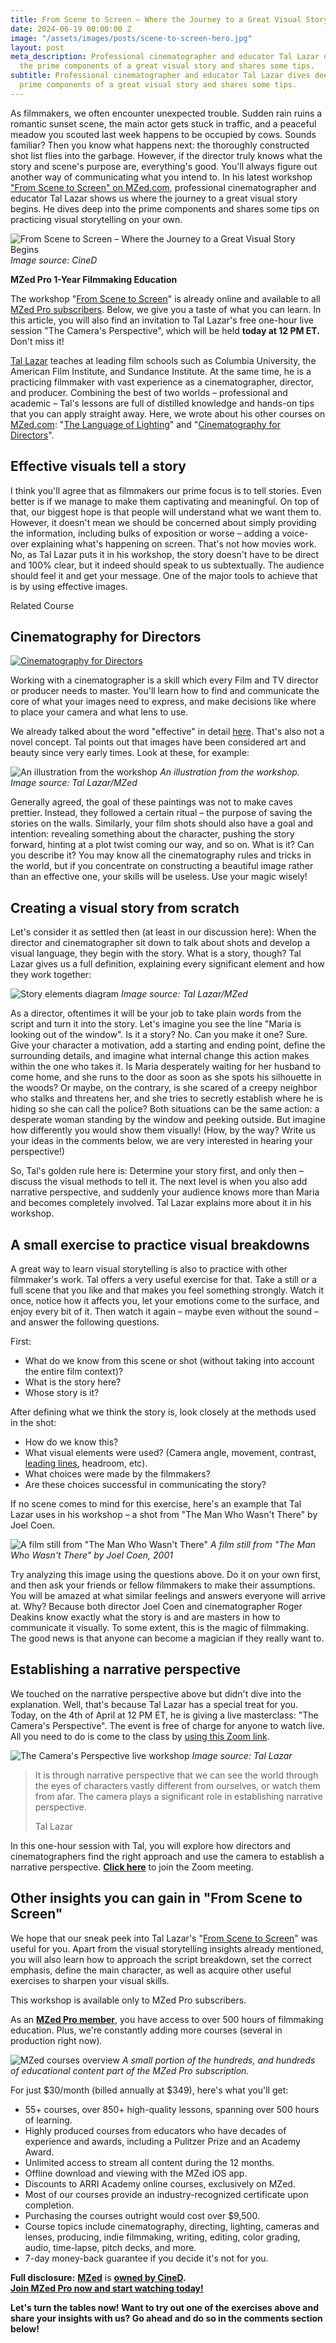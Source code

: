 ```yaml
---
title: From Scene to Screen – Where the Journey to a Great Visual Story Begins
date: 2024-06-19 00:00:00 Z
image: "/assets/images/posts/scene-to-screen-hero.jpg"
layout: post
meta_description: Professional cinematographer and educator Tal Lazar dives deep into
  the prime components of a great visual story and shares some tips.
subtitle: Professional cinematographer and educator Tal Lazar dives deep into the
  prime components of a great visual story and shares some tips.
---
```


As filmmakers, we often encounter unexpected trouble. Sudden rain ruins a romantic sunset scene, the main actor gets stuck in traffic, and a peaceful meadow you scouted last week happens to be occupied by cows. Sounds familiar? Then you know what happens next: the thoroughly constructed shot list flies into the garbage. However, if the director truly knows what the story and scene's purpose are, everything's good. You'll always figure out another way of communicating what you intend to. In his latest workshop ["From Scene to Screen" on MZed.com](https://www.mzed.com/courses/from-scene-to-screen?tap_a=17272-420962&tap_s=4844991-d617b5), professional cinematographer and educator Tal Lazar shows us where the journey to a great visual story begins. He dives deep into the prime components and shares some tips on practicing visual storytelling on your own.

![From Scene to Screen – Where the Journey to a Great Visual Story Begins](/assets/images/posts/scene-to-screen-hero.jpg)
*Image source: CineD*

**MZed Pro 1-Year Filmmaking Education**

The workshop "[From Scene to Screen](https://www.mzed.com/courses/from-scene-to-screen?tap_a=17272-420962&tap_s=4844991-d617b5)" is already online and available to all [MZed Pro subscribers](https://www.mzed.com/?tap_a=17272-420962&tap_s=4844991-d617b5). Below, we give you a taste of what you can learn. In this article, you will also find an invitation to Tal Lazar's free one-hour live session "The Camera's Perspective", which will be held **today at 12 PM ET.** Don't miss it!

[Tal Lazar](https://latentimages.com/) teaches at leading film schools such as Columbia University, the American Film Institute, and Sundance Institute. At the same time, he is a practicing filmmaker with vast experience as a cinematographer, director, and producer. Combining the best of two worlds – professional and academic – Tal's lessons are full of distilled knowledge and hands-on tips that you can apply straight away. Here, we wrote about his other courses on [MZed.com](https://www.mzed.com/?tap_a=17272-420962&tap_s=4844991-d617b5): "[The Language of Lighting](https://www.cined.com/the-language-of-lighting-learn-how-to-design-light-like-a-pro-in-new-mzed-course/)" and "[Cinematography for Directors](https://www.cined.com/mastering-cinematography-for-directors-a-new-comprehensive-course-on-mzed-com/)".

## **Effective visuals tell a story**

I think you'll agree that as filmmakers our prime focus is to tell stories. Even better is if we manage to make them captivating and meaningful. On top of that, our biggest hope is that people will understand what we want them to. However, it doesn't mean we should be concerned about simply providing the information, including bulks of exposition or worse – adding a voice-over explaining what's happening on screen. That's not how movies work. No, as Tal Lazar puts it in his workshop, the story doesn't have to be direct and 100% clear, but it indeed should speak to us subtextually. The audience should feel it and get your message. One of the major tools to achieve that is by using effective images.

Related Course

## Cinematography for Directors

[![Cinematography for Directors](/assets/images/posts/scene-to-screen-cinematography-course.jpg)](https://www.mzed.com/courses/cinematography-for-directors?tap_a=17272-420962&tap_s=3897887-d89a01)

Working with a cinematographer is a skill which every Film and TV director or producer needs to master. You'll learn how to find and communicate the core of what your images need to express, and make decisions like where to place your camera and what lens to use.

We already talked about the word "effective" in detail [here](https://www.cined.com/mastering-cinematography-for-directors-a-new-comprehensive-course-on-mzed-com/). That's also not a novel concept. Tal points out that images have been considered art and beauty since very early times. Look at these, for example:

![An illustration from the workshop](/assets/images/posts/scene-to-screen-effective-images.jpg)
*An illustration from the workshop. Image source: Tal Lazar/MZed*

Generally agreed, the goal of these paintings was not to make caves prettier. Instead, they followed a certain ritual – the purpose of saving the stories on the walls. Similarly, your film shots should also have a goal and intention: revealing something about the character, pushing the story forward, hinting at a plot twist coming our way, and so on. What is it? Can you describe it? You may know all the cinematography rules and tricks in the world, but if you concentrate on constructing a beautiful image rather than an effective one, your skills will be useless. Use your magic wisely!

## **Creating a visual story from scratch**

Let's consider it as settled then (at least in our discussion here): When the director and cinematographer sit down to talk about shots and develop a visual language, they begin with the story. What is a story, though? Tal Lazar gives us a full definition, explaining every significant element and how they work together:

![Story elements diagram](/assets/images/posts/scene-to-screen-story-elements.jpg)
*Image source: Tal Lazar/MZed*

As a director, oftentimes it will be your job to take plain words from the script and turn it into the story. Let's imagine you see the line "Maria is looking out of the window". Is it a story? No. Can you make it one? Sure. Give your character a motivation, add a starting and ending point, define the surrounding details, and imagine what internal change this action makes within the one who takes it. Is Maria desperately waiting for her husband to come home, and she runs to the door as soon as she spots his silhouette in the woods? Or maybe, on the contrary, is she scared of a creepy neighbor who stalks and threatens her, and she tries to secretly establish where he is hiding so she can call the police? Both situations can be the same action: a desperate woman standing by the window and peeking outside. But imagine how differently you would show them visually! (How, by the way? Write us your ideas in the comments below, we are very interested in hearing your perspective!)

So, Tal's golden rule here is: Determine your story first, and only then – discuss the visual methods to tell it. The next level is when you also add narrative perspective, and suddenly your audience knows more than Maria and becomes completely involved. Tal Lazar explains more about it in his workshop.

## **A small exercise to practice visual breakdowns**

A great way to learn visual storytelling is also to practice with other filmmaker's work. Tal offers a very useful exercise for that. Take a still or a full scene that you like and that makes you feel something strongly. Watch it once, notice how it affects you, let your emotions come to the surface, and enjoy every bit of it. Then watch it again – maybe even without the sound – and answer the following questions.

First:

- What do we know from this scene or shot (without taking into account the entire film context)?
- What is the story here?
- Whose story is it?

After defining what we think the story is, look closely at the methods used in the shot:

- How do we know this?
- What visual elements were used? (Camera angle, movement, contrast, [leading lines](https://www.cined.com/using-lines-in-shot-composition-a-journey-of-visual-mastery-with-film-examples/), headroom, etc).
- What choices were made by the filmmakers?
- Are these choices successful in communicating the story?

If no scene comes to mind for this exercise, here's an example that Tal Lazar uses in his workshop – a shot from "The Man Who Wasn't There" by Joel Coen.

![A film still from "The Man Who Wasn't There"](/assets/images/posts/scene-to-screen-film-still.jpg)
*A film still from "The Man Who Wasn't There" by Joel Coen, 2001*

Try analyzing this image using the questions above. Do it on your own first, and then ask your friends or fellow filmmakers to make their assumptions. You will be amazed at what similar feelings and answers everyone will arrive at. Why? Because both director Joel Coen and cinematographer Roger Deakins know exactly what the story is and are masters in how to communicate it visually. To some extent, this is the magic of filmmaking. The good news is that anyone can become a magician if they really want to.

## **Establishing a narrative perspective**

We touched on the narrative perspective above but didn't dive into the explanation. Well, that's because Tal Lazar has a special treat for you. Today, on the 4th of April at 12 PM ET, he is giving a live masterclass: "The Camera's Perspective". The event is free of charge for anyone to watch live. All you need to do is come to the class by [using this Zoom link](https://us06web.zoom.us/j/85388454480?pwd=26bajcOpfhN5yrooWQtnJ3L5IwoI8I.1).

![The Camera's Perspective live workshop](/assets/images/posts/scene-to-screen-cameras-perspective.jpg)
*Image source: Tal Lazar*

> It is through narrative perspective that we can see the world through the eyes of characters vastly different from ourselves, or watch them from afar. The camera plays a significant role in establishing narrative perspective.
> 
> Tal Lazar

In this one-hour session with Tal, you will explore how directors and cinematographers find the right approach and use the camera to establish a narrative perspective. [**Click here**](https://us06web.zoom.us/j/85388454480?pwd=26bajcOpfhN5yrooWQtnJ3L5IwoI8I.1) to join the Zoom meeting.

## **Other insights you can gain in "From Scene to Screen"**

We hope that our sneak peek into Tal Lazar's "[From Scene to Screen](https://www.mzed.com/courses/from-scene-to-screen?tap_a=17272-420962&tap_s=4844991-d617b5)" was useful for you. Apart from the visual storytelling insights already mentioned, you will also learn how to approach the script breakdown, set the correct emphasis, define the main character, as well as acquire other useful exercises to sharpen your visual skills.

This workshop is available only to MZed Pro subscribers.

As an [**MZed Pro member**](https://www.mzed.com/?tap_a=17272-420962&tap_s=4844991-d617b5), you have access to over 500 hours of filmmaking education. Plus, we're constantly adding more courses (several in production right now).

![MZed courses overview](/assets/images/posts/scene-to-screen-mzed-overview.jpg)
*A small portion of the hundreds, and hundreds of educational content part of the MZed Pro subscription.*

For just $30/month (billed annually at $349), here's what you'll get:

- 55+ courses, over 850+ high-quality lessons, spanning over 500 hours of learning.
- Highly produced courses from educators who have decades of experience and awards, including a Pulitzer Prize and an Academy Award.
- Unlimited access to stream all content during the 12 months.
- Offline download and viewing with the MZed iOS app.
- Discounts to ARRI Academy online courses, exclusively on MZed.
- Most of our courses provide an industry-recognized certificate upon completion.
- Purchasing the courses outright would cost over $9,500.
- Course topics include cinematography, directing, lighting, cameras and lenses, producing, indie filmmaking, writing, editing, color grading, audio, time-lapse, pitch decks, and more.
- 7-day money-back guarantee if you decide it's not for you.

**Full disclosure:** [**MZed**](https://www.mzed.com/?tap_a=17272-420962&tap_s=4844991-d617b5) is [**owned by CineD**](https://www.cined.com/cined-acquires-mzed/)**.**  
[**Join MZed Pro now and start watching today!**](https://www.mzed.com/?tap_a=17272-420962&tap_s=4844991-d617b5)

**Let's turn the tables now! Want to try out one of the exercises above and share your insights with us? Go ahead and do so in the comments section below!**
